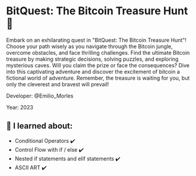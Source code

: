 # BitQuest: The Bitcoin Treasure Hunt 👀

Embark on an exhilarating quest in "BitQuest: The Bitcoin Treasure Hunt"! Choose your path wisely as you navigate through the Bitcoin jungle, overcome obstacles, and face thrilling challenges. Find the ultimate Bitcoin treasure by making strategic decisions, solving puzzles, and exploring mysterious caves. Will you claim the prize or face the consequences? Dive into this captivating adventure and discover the excitement of bitcoin a fictional world of adventure. Remember, the treasure is waiting for you, but only the cleverest and bravest will prevail!

Developer: @Emilio_Morles

Year: 2023

##  🔸 I learned about:

- Conditional Operators ✔️
- Control Flow with if / else ✔️
- Nested if statements and elif statements ✔️
- ASCII ART ✔️
